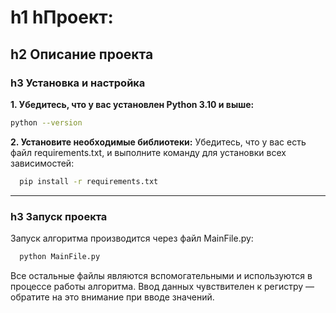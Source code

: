 h1 hПроект: 
===
h2 Описание проекта
---
### h3 Установка и настройка

**1. Убедитесь, что у вас установлен Python 3.10 и выше:**
  ``` bash
python --version
```
**2. Установите необходимые библиотеки:**
Убедитесь, что у вас есть файл requirements.txt, и выполните команду для установки всех зависимостей:
``` bash
  pip install -r requirements.txt
```
***
### h3 Запуск проекта
Запуск алгоритма производится через файл MainFile.py:
``` bash
  python MainFile.py
```
Все остальные файлы являются вспомогательными и используются в процессе работы алгоритма.
Ввод данных чувствителен к регистру — обратите на это внимание при вводе значений.
